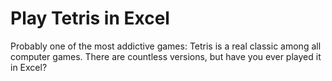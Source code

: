 # Play Tetris in Excel
Probably one of the most addictive games: Tetris is a real classic among all computer games.
There are countless versions, but have you ever played it in Excel?
